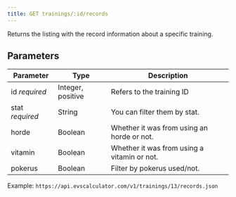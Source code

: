```yaml
---
title: GET trainings/:id/records
---
```



Returns the listing with the record information about a specific training.

## Parameters

Parameter       | Type          | Description
----          | ----          | ----
id _required_     | Integer, positive   | Refers to the training ID
stat _required_     | String        | You can filter them by stat.
horde           | Boolean       | Whether it was from using an horde or not.
vitamin         | Boolean       | Whether it was from using a vitamin or not.
pokerus         | Boolean         | Filter by pokerus used/not.

Example: `https://api.evscalculator.com/v1/trainings/13/records.json`